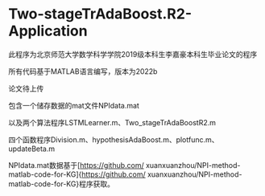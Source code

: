 # Two-stageTrAdaBoost.R2-Application
此程序为北京师范大学数学科学学院2019级本科生李嘉豪本科生毕业论文的程序

所有代码基于MATLAB语言编写，版本为2022b

论文待上传

包含一个储存数据的mat文件NPIdata.mat

以及两个算法程序LSTMLearner.m、Two_stageTrAdaBoostR2.m

四个函数程序Division.m、hypothesisAdaBoost.m、plotfunc.m、updateBeta.m

NPIdata.mat数据基于[https://github.com/
xuanxuanzhou/NPI-method-matlab-code-for-KG]{https://github.com/
xuanxuanzhou/NPI-method-matlab-code-for-KG}程序获取。

